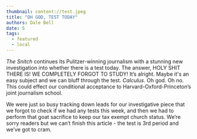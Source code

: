 ```yaml
---
thumbnail: content://test.jpeg
title: "OH GOD, TEST TODAY"
authors: Dale Bell
date: 5
tags:
  - featured
  - local
---
```


*The Snitch* continues its Pulitzer-winning journalism with a stunning new investigation into whether there is a test today. The answer, HOLY SHIT THERE IS! WE COMPLETELY FORGOT TO STUDY! It’s alright. Maybe it's an easy subject and we can bluff through the test. *Calculus*. Oh god. Oh no. This could effect our conditional acceptance to Harvard-Oxford-Princeton’s joint journalism school. 

We were just so busy tracking down leads for our investigative piece that we forgot to check if we had any tests this week, and then we had to perform that goat sacrifice to keep our tax exempt church status. We’re sorry readers but we can’t finish this article - the test is 3rd period and we’ve got to cram.

